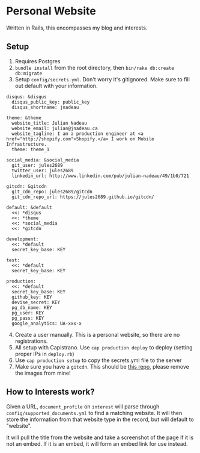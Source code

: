 Personal Website
=== 

Written in Rails, this encompasses my blog and interests.

## Setup

1. Requires Postgres
2. `bundle install` from the root directory, then `bin/rake db:create db:migrate`
3. Setup `config/secrets.yml`. Don't worry it's gitignored. Make sure to fill out default with your information.
```
disqus: &disqus
  disqus_public_key: public_key
  disqus_shortname: jnadeau

theme: &theme
  website_title: Julian Nadeau
  website_email: julian@jnadeau.ca
  website_tagline: I am a production engineer at <a href="http://shopify.com">Shopify.</a> I work on Mobile Infrastructure.
  theme: theme_1

social_media: &social_media
  git_user: jules2689
  twitter_user: jules2689
  linkedin_url: http://www.linkedin.com/pub/julian-nadeau/49/1b0/721

gitcdn: &gitcdn
  git_cdn_repo: jules2689/gitcdn
  git_cdn_repo_url: https://jules2689.github.io/gitcdn/

default: &default
  <<: *disqus
  <<: *theme
  <<: *social_media
  <<: *gitcdn

development:
  <<: *default
  secret_key_base: KEY

test:
  <<: *default
  secret_key_base: KEY

production:
  <<: *default
  secret_key_base: KEY
  github_key: KEY
  devise_secret: KEY
  pg_db_name: KEY
  pg_user: KEY
  pg_pass: KEY
  google_analytics: UA-xxx-x
```
4. Create a user manually. This is a personal website, so there are no registrations.
5. All setup with Capistrano. Use `cap production deploy` to deploy (setting proper IPs in `deploy.rb`)
6. Use `cap production setup` to copy the secrets.yml file to the server
7. Make sure you have a `gitcdn`. This should be [this repo](https://github.com/jules2689/gitcdn), please remove the images from mine!

## How to Interests work?

Given a URL, `document_profile` on `interest` will parse through `config/supported_documents.yml` to find a matching website. It will then store the information from that website type in the record, but will default to "website".

It will pull the title from the website and take a screenshot of the page if it is not an embed. If it is an embed, it will form an embed link for use instead.
